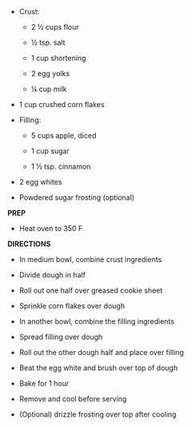 -   Crust:

    -   2 ½ cups flour

    -   ½ tsp. salt

    -   1 cup shortening

    -   2 egg yolks

    -   ¼ cup milk

-   1 cup crushed corn flakes

-   Filling:

    -   5 cups apple, diced

    -   1 cup sugar

    -   1 ½ tsp. cinnamon

-   2 egg whites

-   Powdered sugar frosting (optional)

**PREP**

-   Heat oven to 350 F

**DIRECTIONS**

-   In medium bowl, combine crust ingredients

-   Divide dough in half

-   Roll out one half over greased cookie sheet

-   Sprinkle corn flakes over dough

-   In another bowl, combine the filling ingredients

-   Spread filling over dough

-   Roll out the other dough half and place over filling

-   Beat the egg white and brush over top of dough

-   Bake for 1 hour

-   Remove and cool before serving

-   (Optional) drizzle frosting over top after cooling
